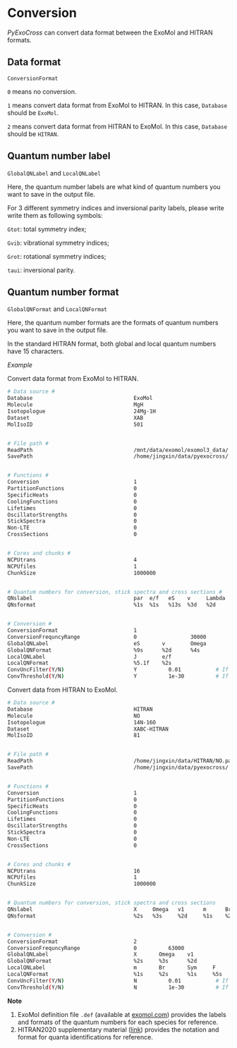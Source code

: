 # Conversion

*PyExoCross* can convert data format between the ExoMol and HITRAN formats.

## Data format

`ConversionFormat`

`0` means no conversion.

`1` means convert data format from ExoMol to HITRAN. In this case, `Database` should be `ExoMol`.

`2` means convert data format from HITRAN to ExoMol. In this case, `Database` should be `HITRAN`.

## Quantum number label

`GlobalQNLabel` and `LocalQNLabel`

Here, the quantum number labels are what kind of quantum numbers you want to save in the output file.

For 3 different symmetry indices and inversional parity labels, please write write them as following symbols:

`Gtot`: total symmetry index;

`Gvib`: vibrational symmetry indices;

`Grot`: rotational symmetry indices;

`taui`: inversional parity.

## Quantum number format

`GlobalQNFormat` and `LocalQNFormat`

Here, the quantum number formats are the formats of quantum numbers you want to save in the output file.

In the standard HITRAN format, both global and local quantum numbers have 15 characters.

*Example*

Convert data format from ExoMol to HITRAN.

```bash
# Data source #
Database                                ExoMol
Molecule                                MgH
Isotopologue                            24Mg-1H
Dataset                                 XAB
MolIsoID                                501


# File path #
ReadPath                                /mnt/data/exomol/exomol3_data/
SavePath                                /home/jingxin/data/pyexocross/


# Functions #
Conversion                              1
PartitionFunctions                      0
SpecificHeats                           0
CoolingFunctions                        0
Lifetimes                               0
OscillatorStrengths                     0
StickSpectra                            0
Non-LTE                                 0
CrossSections                           0


# Cores and chunks #
NCPUtrans                               4
NCPUfiles                               1
ChunkSize                               1000000


# Quantum numbers for conversion, stick spectra and cross sections #
QNslabel                                par  e/f   eS    v     Lambda   Sigma    Omega
QNsformat                               %1s  %1s   %13s  %3d   %2d      %7.1f    %7.1f


# Conversion #
ConversionFormat                        1  
ConversionFrequncyRange                 0                 30000  
GlobalQNLabel                           eS       v        Omega
GlobalQNFormat                          %9s      %2d      %4s
LocalQNLabel                            J        e/f
LocalQNFormat                           %5.1f    %2s
ConvUncFilter(Y/N)                      Y          0.01           # If Y, default value 0.01
ConvThreshold(Y/N)                      Y          1e-30          # If Y, default value 1e-30
```

Convert data from HITRAN to ExoMol.

```bash
# Data source #
Database                                HITRAN
Molecule                                NO
Isotopologue                            14N-16O
Dataset                                 XABC-HITRAN
MolIsoID                                81


# File path #
ReadPath                                /home/jingxin/data/HITRAN/NO.par
SavePath                                /home/jingxin/data/pyexocross/


# Functions #
Conversion                              1
PartitionFunctions                      0
SpecificHeats                           0
CoolingFunctions                        0
Lifetimes                               0
OscillatorStrengths                     0
StickSpectra                            0
Non-LTE                                 0
CrossSections                           0


# Cores and chunks #
NCPUtrans                               16
NCPUfiles                               1
ChunkSize                               1000000


# Quantum numbers for conversion, stick spectra and cross sections 
QNslabel                                X     Omega   v1      m      Br    Sym    F
QNsformat                               %2s   %3s     %2d     %1s    %2s   %1s    %5s


# Conversion # 
ConversionFormat                        2  
ConversionFrequncyRange                 0          63000   
GlobalQNLabel                           X       Omega    v1  
GlobalQNFormat                          %2s     %3s      %2d   
LocalQNLabel                            m       Br       Sym     F   
LocalQNFormat                           %1s     %2s      %1s     %5s   
ConvUncFilter(Y/N)                      N          0.01           # If Y, default value 0.01
ConvThreshold(Y/N)                      N          1e-30          # If Y, default value 1e-30  
```

**Note**

1. ExoMol definition file `.def` (available at [exomol.com](https://www.exomol.com/)) provides the labels and formats of the quantum numbers for each species for reference.
2. HITRAN2020 supplementary material ([link](https://hitran.org/media/refs/HITRAN_QN_formats.pdf)) provides the notation and format for quanta identifications for reference.
